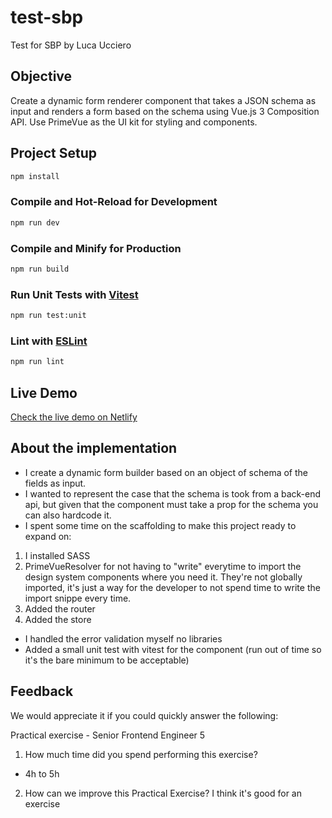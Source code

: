 # test-sbp

Test for SBP by Luca Ucciero

## Objective

Create a dynamic form renderer component that takes a JSON schema as input and
renders a form based on the schema using Vue.js 3 Composition API. Use PrimeVue as
the UI kit for styling and components.

## Project Setup

```sh
npm install
```

### Compile and Hot-Reload for Development

```sh
npm run dev
```

### Compile and Minify for Production

```sh
npm run build
```

### Run Unit Tests with [Vitest](https://vitest.dev/)

```sh
npm run test:unit
```

### Lint with [ESLint](https://eslint.org/)

```sh
npm run lint
```
## Live Demo
[Check the live demo on Netlify](https://incomparable-selkie-bed6c6.netlify.app/)

## About the implementation

- I create a dynamic form builder based on an object of schema of the fields as input.
- I wanted to represent the case that the schema is took from a back-end api, but given that the component must take a prop for the schema you can also hardcode it.
- I spent some time on the scaffolding to make this project ready to expand on:
1. I installed SASS
2. PrimeVueResolver for not having to "write" everytime to import the design system components where you need it. They're not globally imported, it's just a way for the developer to not spend time to write the import snippe every time.
3. Added the router
4. Added the store
- I handled the error validation myself no libraries
- Added a small unit test with vitest for the component (run out of time so it's the bare minimum to be acceptable)

## Feedback

We would appreciate it if you could quickly answer the following:

Practical exercise - Senior Frontend Engineer 5

1. How much time did you spend performing this exercise?

-   4h to 5h

2. How can we improve this Practical Exercise?
   I think it's good for an exercise
